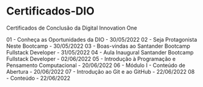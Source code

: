# Certificados-DIO
Certificados de Conclusão da Digital Innovation One

01 - Conheça as Oportunidades da DIO - 30/05/2022
02 - Seja Protagonista Neste Bootcamp - 30/05/2022
03 - Boas-vindas ao Santander Bootcamp Fullstack Developer - 31/05/2022
04 - Aula Inaugural Santander Bootcamp Fullstack Developer - 02/06/2022
05 - Introdução à Programação e Pensamento Computacional - 20/06/2022
06 - Módulo I - Conteúdo de Abertura - 20/06/2022
07 - Introdução ao Git e ao GitHub - 22/06/2022
08 - Conteúdo - 22/06/2022
